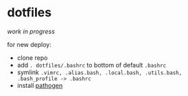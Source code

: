 # dotfiles

*work in progress*

for new deploy:
- clone repo
- add ``. dotfiles/.bashrc`` to bottom of default ``.bashrc``
- symlink ``.vimrc, .alias.bash, .local.bash, .utils.bash, .bash_profile -> .bashrc`` 
- install [pathogen](https://github.com/tpope/vim-pathogen#installation) 

